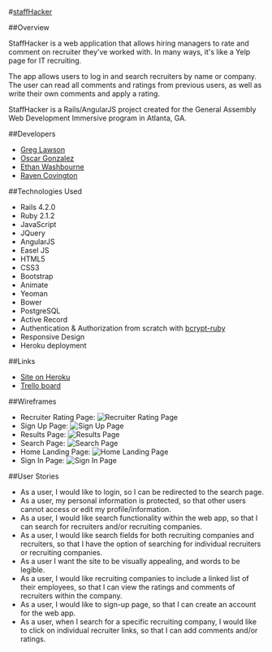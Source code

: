 #[staffHacker](https://staff-hacker.herokuapp.com)

##Overview

StaffHacker is a web application that allows hiring managers to rate and comment on 
recruiter they've worked with. In many ways, it's like a Yelp page for IT recruiting. 

The app allows users to log in and search recruiters by name or company. The user can
read all comments and ratings from previous users, as well as write their own comments and apply a rating.

StaffHacker is a Rails/AngularJS project created for the General Assembly Web Development Immersive program in Atlanta, GA. 

##Developers

* [Greg Lawson](https://github.com/glawson6/)
* [Oscar Gonzalez](https://github.com/ogonzal87)
* [Ethan Washbourne](https://github.com/ewashbourne)
* [Raven Covington](https://github.com/ravencovington)

##Technologies Used
* Rails 4.2.0
* Ruby 2.1.2
* JavaScript
* JQuery
* AngularJS
* Easel JS
* HTML5
* CSS3
* Bootstrap
* Animate
* Yeoman
* Bower
* PostgreSQL
* Active Record
* Authentication & Authorization from scratch with [bcrypt-ruby](https://github.com/codahale/bcrypt-ruby)
* Responsive Design
* Heroku deployment

##Links
* [Site on Heroku](https://staff-hacker.herokuapp.com)
* [Trello board](https://trello.com/b/rCNvyCEC/staff-hack)

##Wireframes
* Recruiter Rating Page: 
![Recruiter Rating Page](https://trello-attachments.s3.amazonaws.com/54fb52c459e572785ed7b175/3264x2448/da36a3a32cb5f0e28b04e55778de5234/IMG_1242.JPG)
* Sign Up Page:
![Sign Up Page](https://trello-attachments.s3.amazonaws.com/54fa25b13a2c05dd6d5402bb/600x800/d504f398b7722bbdecc585d362b5fa97/IMG_1246.JPG.jpg)
* Results Page:
![Results Page](https://trello-attachments.s3.amazonaws.com/54fb533580b068805cb8422f/600x800/1736adfff7fc9f3070f3995e2ddd101a/IMG_1243.JPG.jpg)
* Search Page:
![Search Page](https://trello-attachments.s3.amazonaws.com/54fb52ee77e649915c95d404/600x800/12821405c57ead0e514d068b53d59ac4/IMG_1244.JPG.jpg)
* Home Landing Page:
![Home Landing Page](https://trello-attachments.s3.amazonaws.com/54fa24fe1c61f606cec35bad/600x800/ed1eab408e01f63af51514755e27934e/IMG_1240.JPG.jpg)
* Sign In Page:
![Sign In Page](https://trello-attachments.s3.amazonaws.com/54fb524180b068805cb841aa/600x800/86f04f5a77f81175c7d9186b0f54cdb4/IMG_1241.JPG.jpg)


##User Stories
* As a user, I would like to login, so I can be redirected to the search page.
* As a user, my personal information is protected, so that other users cannot access or edit my profile/information.
* As a user, I would like search functionality within the web app, so that I can search for recruiters and/or recruiting companies.
* As a user, I would like search fields for both recruiting companies and recruiters, so that I have the option of searching for individual recruiters or recruiting companies.
* As a user I want the site to be visually appealing, and words to be legible.
* As a user, I would like recruiting companies to include a linked list of their employees, so that I can view the ratings and comments of recruiters within the company.
* As a user, I would like to sign-up page, so that I can create an account for the web app. 
* As a user, when I search for a specific recruiting company, I would like to click on individual recruiter links, so that I can add comments and/or ratings.
